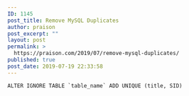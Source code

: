 ```yaml
---
ID: 1145
post_title: Remove MySQL Duplicates
author: praison
post_excerpt: ""
layout: post
permalink: >
  https://praison.com/2019/07/remove-mysql-duplicates/
published: true
post_date: 2019-07-19 22:33:58
---
```

<!-- wp:code -->
<pre class="wp-block-code"><code>ALTER IGNORE TABLE `table_name` ADD UNIQUE (title, SID)</code></pre>
<!-- /wp:code -->